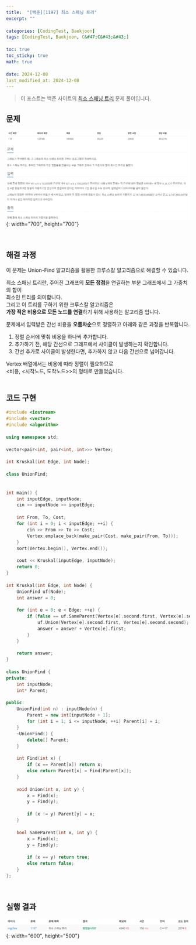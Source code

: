 ```yaml
---
title:  "[백준][1197] 최소 스패닝 트리"
excerpt: ""

categories: [CodingTest, Baekjoon]
tags: [CodingTest, Baekjoon, C&#47;C&#43;&#43;]

toc: true
toc_sticky: true
math: true
 
date: 2024-12-08
last_modified_at: 2024-12-08
---
```


> 이 포스트는 백준 사이트의 [최소 스패닝 트리](https://www.acmicpc.net/problem/1197) 문제 풀이입니다.  

## 문제

![문제](/assets/img/Boj/최소스패닝트리_문제.png){: width="700", height="700"}  

<br/>

## 해결 과정

이 문제는 Union-Find 알고리즘을 활용한 크루스칼 알고리즘으로 해결할 수 있습니다.  

최소 스패닝 트리란, 주어진 그래프의 **모든 정점**을 연결하는 부분 그래프에서 그 가중치의 합이  
최소인 트리를 의미합니다.  
그리고 이 트리를 구하기 위한 크루스칼 알고리즘은  
**가장 적은 비용으로 모든 노드를 연결**하기 위해 사용하는 알고리즘 입니다.  

문제에서 입력받은 간선 비용을 **오름차순**으로 정렬하고 아래와 같은 과정을 반복합니다.  

1. 정렬 순서에 맞춰 비용을 하나씩 추가합니다.  
2. 추가하기 전, 해당 간선으로 그래프에서 사이클이 발생하는지 확인합니다.  
3. 간선 추가로 사이클이 발생한다면, 추가하지 않고 다음 간선으로 넘어갑니다.  

Vertex 배열에서는 비용에 따라 정렬이 필요하므로  
<비용, <시작노드, 도착노드>>의 형태로 만들었습니다.  
<br/>

## 코드 구현

```c++
#include <iostream>
#include <vector>
#include <algorithm>

using namespace std;

vector<pair<int, pair<int, int>>> Vertex;

int Kruskal(int Edge, int Node);

class UnionFind;


int main() {
	int inputEdge, inputNode;
	cin >> inputNode >> inputEdge;

	int From, To, Cost;
	for (int i = 0; i < inputEdge; ++i) {
		cin >> From >> To >> Cost;
		Vertex.emplace_back(make_pair(Cost, make_pair(From, To)));
	}
	sort(Vertex.begin(), Vertex.end());

	cout << Kruskal(inputEdge, inputNode);
	return 0;
}

int Kruskal(int Edge, int Node) {
	UnionFind uf(Node);
	int answer = 0;

	for (int e = 0; e < Edge; ++e) {
		if (false == uf.SameParent(Vertex[e].second.first, Vertex[e].second.second)) {
			uf.Union(Vertex[e].second.first, Vertex[e].second.second);
			answer = answer + Vertex[e].first;
		}
	}

	return answer;
}

class UnionFind {
private:
	int inputNode;
	int* Parent;

public:
	UnionFind(int n) : inputNode(n) {
		Parent = new int[inputNode + 1];
		for (int i = 1; i <= inputNode; ++i) Parent[i] = i;
	}
	~UnionFind() {
		delete[] Parent;
	}

	int Find(int x) {
		if (x == Parent[x]) return x;
		else return Parent[x] = Find(Parent[x]);
	}

	void Union(int x, int y) {
		x = Find(x);
		y = Find(y);

		if (x != y) Parent[y] = x;
	}

	bool SameParent(int x, int y) {
		x = Find(x);
		y = Find(y);

		if (x == y) return true;
		else return false;
	}
};
```

<br/>

## 실행 결과

![결과](/assets/img/Boj/최소스패닝트리_결과.png){: width="600", height="500"}  

<br/>